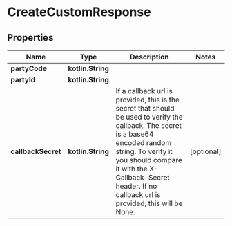 
# CreateCustomResponse

## Properties
| Name | Type | Description | Notes |
| ------------ | ------------- | ------------- | ------------- |
| **partyCode** | **kotlin.String** |  |  |
| **partyId** | **kotlin.String** |  |  |
| **callbackSecret** | **kotlin.String** | If a callback url is provided, this is the secret that should be used to verify the callback. The secret is a base64 encoded random string. To verify it you should compare it with the X-Callback-Secret header. If no callback url is provided, this will be None. |  [optional] |



